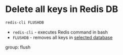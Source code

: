 # Delete all keys in Redis DB

```bash
redis-cli FLUSHDB
```

- `redis-cli` - executes Redis command in bash
- `FLUSHDB` - removes all keys in [selected database](/redis/how-to-use-db-in-redis)

group: flush


